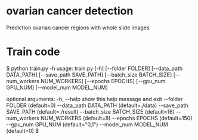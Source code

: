 # ovarian cancer detection
Prediction ovarian cancer regions with whole slide images

# Train code
$ python train.py -h
usage: train.py [-h] [--folder FOLDER] [--data_path DATA_PATH] [--save_path SAVE_PATH] [--batch_size BATCH_SIZE] [--num_workers NUM_WORKERS] [--epochs EPOCHS] [--gpu_num GPU_NUM]
                [--model_num MODEL_NUM]

optional arguments:
  -h, --help            show this help message and exit
  --folder FOLDER       (default=0)
  --data_path DATA_PATH
                        (default=./data)
  --save_path SAVE_PATH
                        (default=./result)
  --batch_size BATCH_SIZE
                        (default=16)
  --num_workers NUM_WORKERS
                        (default=8)
  --epochs EPOCHS       (default=150)
  --gpu_num GPU_NUM     (default="0,1")
  --model_num MODEL_NUM (default=0) $
